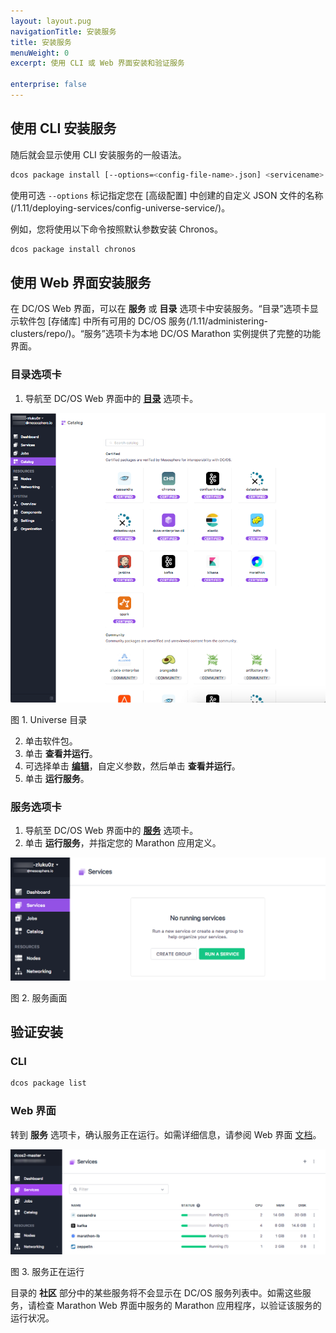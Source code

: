 ```yaml
---
layout: layout.pug
navigationTitle: 安装服务
title: 安装服务
menuWeight: 0
excerpt: 使用 CLI 或 Web 界面安装和验证服务

enterprise: false
---
```


## 使用 CLI 安装服务

随后就会显示使用 CLI 安装服务的一般语法。

```bash
dcos package install [--options=<config-file-name>.json] <servicename>
```

使用可选 `--options` 标记指定您在 [高级配置] 中创建的自定义 JSON 文件的名称(/1.11/deploying-services/config-universe-service/)。

例如，您将使用以下命令按照默认参数安装 Chronos。

```bash
dcos package install chronos
```

## 使用 Web 界面安装服务

在 DC/OS Web 界面，可以在 **服务** 或 **目录** 选项卡中安装服务。“目录”选项卡显示软件包 [存储库] 中所有可用的 DC/OS 服务(/1.11/administering-clusters/repo/)。“服务”选项卡为本地 DC/OS Marathon 实例提供了完整的功能界面。


### 目录选项卡

1. 导航至 DC/OS Web 界面中的 [**目录**](/1.11/gui/catalog/) 选项卡。

 ![universe](/1.11/img/ui-dashboard-catalog.png)

 图 1. Universe 目录

2. 单击软件包。
 1. 单击 **查看并运行**。
 2. 可选择单击 [**编辑**](/1.11/deploying-services/config-universe-service/)，自定义参数，然后单击 **查看并运行**。
 3. 单击 **运行服务**。

### 服务选项卡

1. 导航至 DC/OS Web 界面中的 [**服务**](/1.11/gui/services/) 选项卡。
1. 单击 **运行服务**，并指定您的 Marathon 应用定义。

 ![service tab](/1.11/img/run-a-service.png)

 图 2. 服务画面

## 验证安装

### CLI

```bash
dcos package list
```

### Web 界面

转到 **服务** 选项卡，确认服务正在运行。如需详细信息，请参阅 Web 界面 [文档](/1.11/gui/services/)。

![Services](/1.11/img/tweeter-services6.png)

图 3. 服务正在运行

目录的 **社区** 部分中的某些服务将不会显示在 DC/OS 服务列表中。如需这些服务，请检查 Marathon Web 界面中服务的 Marathon 应用程序，以验证该服务的运行状况。
